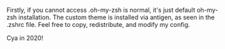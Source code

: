 Firstly, if you cannot access .oh-my-zsh is normal, it's just default oh-my-zsh installation. The custom theme is installed via antigen, as seen in the .zshrc file. Feel free to copy, redistribute, and modify my config.

Cya in 2020!
